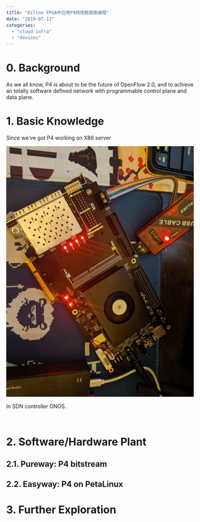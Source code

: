 ```yaml
---
title: "Xilinx FPGA中应用P4网络数据面编程"
date: "2019-07-11"
categories: 
  - "cloud-infra"
  - "devices"
---
```


# 0\. Background

As we all know, P4 is about to be the future of OpenFlow 2.0, and to achieve an totally software defined network with programmable control plane and data plane.

# 1\. Basic Knowledge

Since we've got P4 working on X86 server

[![](/blog/images/WechatIMG1-768x1024.jpeg)](https://blog.lofyer.org/wp-content/uploads/WechatIMG1.jpeg)

In SDN controller ONOS.

 

# 2\. Software/Hardware Plant

## 2.1. Pureway: P4 bitstream

## 2.2. Easyway: P4 on PetaLinux

# 3\. Further Exploration
